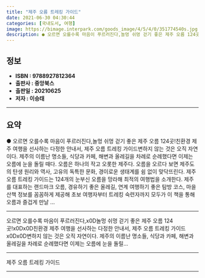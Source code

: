 ```yaml
---
title: "제주 오름 트레킹 가이드"
date: 2021-06-30 04:30:44
categories: [국내도서, 여행]
image: https://bimage.interpark.com/goods_image/4/5/4/0/351774540s.jpg
description: ● 오르면 오를수록 마음이 푸르러진다,놀멍 쉬멍 걷기 좋은 제주 오름 124곳!친환경 제주 여행을 선사하는 다정한 안내서, 제주 오름 트레킹 가이드변하지 않는 것은 오직 자연이다. 제주의 이름난 명소들, 식당과 카페, 해변과 올레길을 차례로 순례했다면 이제는 오름에 눈을 돌릴 때다.
---
```


## **정보**

- **ISBN : 9788927812364**
- **출판사 : 중앙북스**
- **출판일 : 20210625**
- **저자 : 이승태**

------



## **요약**

●  오르면 오를수록 마음이 푸르러진다,놀멍 쉬멍 걷기 좋은 제주 오름 124곳!친환경 제주 여행을 선사하는 다정한 안내서, 제주 오름 트레킹 가이드변하지 않는 것은 오직 자연이다. 제주의 이름난 명소들, 식당과 카페, 해변과 올레길을 차례로 순례했다면 이제는 오름에 눈을 돌릴 때다. 오름은 하나의 작고 오롯한 제주다. 오름을 오르다 보면 제주도의 탄생 원리와 역사, 고유의 독특한 문화, 경이로운 생태계를 쉼 없이 맞닥뜨린다. 제주 오름 트레킹 가이드는 124개의 눈부신 오름을 망라해 최적의 여행법을 소개한다. 제주를 대표하는 랜드마크 오름, 경유하기 좋은 올레길, 연계 여행하기 좋은 탐방 코스, 마을 산책 정보를 꼼꼼하게 제공해 초보 여행자부터 트레킹 숙련자까지 모두가 이 책을 통해 오름과 즐겁게 만날 ...

------

오르면 오를수록 마음이 푸르러진다,x0D놀멍 쉬멍 걷기 좋은 제주 오름 124곳!x0Dx0D친환경 제주 여행을 선사하는 다정한 안내서, 제주 오름 트레킹 가이드x0Dx0D변하지 않는 것은 오직 자연이다. 제주의 이름난 명소들, 식당과 카페, 해변과 올레길을 차례로 순례했다면 이제는 오름에 눈을 돌릴... 

------


제주 오름 트레킹 가이드 

------


